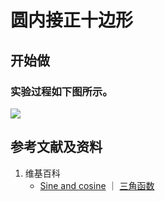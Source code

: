 # 圆内接正十边形

## 开始做

### 实验过程如下图所示。

![](/images/欧几里得几何/三角学/正余弦值表/圆内接正十边形/1a1.jpg)

## 参考文献及资料

1. 维基百科
	- [Sine and cosine](https://en.wikipedia.org/wiki/Sine) ｜ [三角函数](https://en.wikipedia.org/wiki/三角函数)




